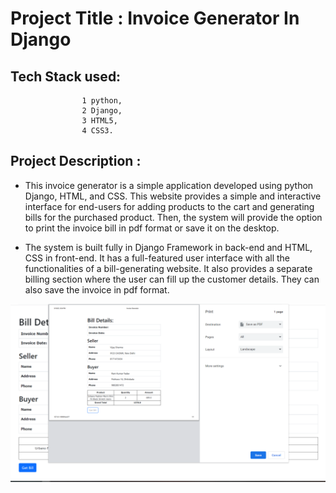 # Project Title : Invoice Generator In Django 

## Tech Stack used:
                    1 python, 
                    2 Django, 
                    3 HTML5, 
                    4 CSS3.
                    

## Project Description :

- This invoice generator is a simple application developed using python Django, HTML, and CSS. This website provides a simple and interactive interface for end-users for adding products to the cart and generating bills for the purchased product. Then, the system will provide the option to print the invoice bill in pdf format or save it on the desktop.

- The system is built fully in Django Framework in back-end and HTML, CSS in front-end. It has a full-featured user interface with all the functionalities of a bill-generating website. It also provides a separate billing section where the user can fill up the customer details. They can also save the invoice in pdf format.


<img src="https://github.com/pranita28Dane/Invoice-Generator/blob/dev/invoice.png">
